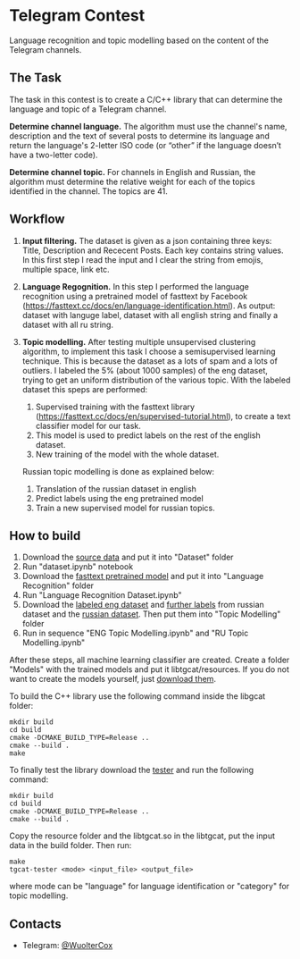 # Telegram Contest
Language recognition and topic modelling based on the content of the Telegram channels.

## The Task
The task in this contest is to create a C/C++ library that can determine the language and topic of a Telegram channel.

**Determine channel language.** The algorithm must use the channel's name, description and the text of several posts to determine its language and return the language's 2-letter ISO code (or “other” if the language doesn’t have a two-letter code).

**Determine channel topic.** For channels in English and Russian, the algorithm must determine the relative weight for each of the topics identified in the channel. The topics are 41.

## Workflow

1. **Input filtering.** The dataset is given as a json containing three keys: Title, Description and Rececent Posts. Each key contains string values. In this first step I read the input and I clear the string from emojis, multiple space, link etc.

2. **Language Regognition.** In this step I performed the language recognition using a pretrained model of fasttext by Facebook (https://fasttext.cc/docs/en/language-identification.html). As output: dataset with languge label, dataset with all english string and finally a dataset with all ru string.

3. **Topic modelling.** After testing multiple unsupervised clustering algorithm, to implement this task I choose a semisupervised learning technique. This is because the dataset as a lots of spam and a lots of outliers. I labeled the 5% (about 1000 samples) of the eng dataset, trying to get an uniform distribution of the various topic. With the labeled dataset this speps are performed:
    1. Supervised training with the fasttext library (https://fasttext.cc/docs/en/supervised-tutorial.html), to create a text classifier model for our task.
    2.  This model is used to predict labels on the rest of the english dataset.
    3.  New training of the model with the whole dataset.
    
    Russian topic modelling is done as explained below:
    1. Translation of the russian dataset in english
    2. Predict labels using the eng pretrained model 
    3. Train a new supervised model for russian topics.

## How to build
1. Download the [source data](https://data-static.usercontent.dev/dc0202-input.tar.gz) and put it into "Dataset" folder
2. Run "dataset.ipynb" notebook
3. Download the [fasttext pretrained model](https://dl.fbaipublicfiles.com/fasttext/supervised-models/lid.176.bin) and put it into "Language Recognition" folder
4. Run "Language Recognition Dataset.ipynb"
5. Download the [labeled eng dataset](https://docs.google.com/spreadsheets/d/1D8uMJSC6qkpPTNwG4hZ5asd5tQcI5kgKoO_uzcQBhes/edit?usp=sharing) and [further labels](https://docs.google.com/spreadsheets/d/1tLKQ4U5CFZ_MZxvWHnafnlcWqeHpJy-LUnuNbnr6ffU/edit?usp=sharing) from russian dataset and the [russian dataset](https://docs.google.com/spreadsheets/d/1RGWC-y1ViM6MBP30pYW15Yvqxg2JHdbs8pxJHwq2Mz0/edit?usp=sharing). Then put them into "Topic Modelling" folder
6. Run in sequence "ENG Topic Modelling.ipynb" and "RU Topic Modelling.ipynb"

After these steps, all machine learning classifier are created. Create a folder "Models" with the trained models and put it libtgcat/resources.
If you do not want to create the models yourself, just [download them](https://drive.google.com/drive/folders/1QQaeurZfBZfU2FA2ZtLXYoK-a5M_E97L?usp=sharing).

To build the C++ library use the following command inside the libgcat folder:

```
mkdir build
cd build
cmake -DCMAKE_BUILD_TYPE=Release ..
cmake --build .
make
```

To finally test the library download the [tester](https://data-static.usercontent.dev/libtgcat-tester.tar.gz) and run the following command:

```
mkdir build
cd build
cmake -DCMAKE_BUILD_TYPE=Release ..
cmake --build .
```

Copy the resource folder and the libtgcat.so in the libtgcat, put the input data in the build folder. Then run:

```
make
tgcat-tester <mode> <input_file> <output_file>
```

where mode can be "language" for language identification or "category" for topic modelling.

## Contacts
+ Telegram: [@WuolterCox](t.me/WuolterCox)
